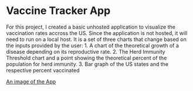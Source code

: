 # Vaccine Tracker App
For this project, I created a basic unhosted application to visualize the vaccination rates accross the US. Since the application is not hosted, it will need to run on a local host. 
It is a set of three charts that change based on the inputs provided by the user: 
    1. A chart of the theoretical growth of a disease depending on its reproductive rate. 
    2. The Herd Immunity Threshold chart and a point showing the theoretical percent of the population for herd immunity.
    3. Bar graph of the US states and the respective percent vaccinated

[An image of the App](\images\Vaccine_tracker.png)
